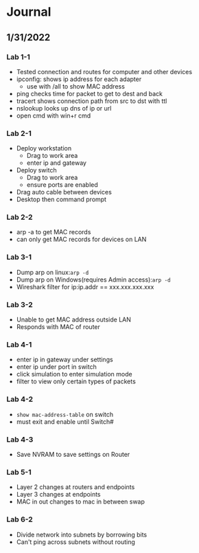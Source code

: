 # Journal

## 1/31/2022
### Lab 1-1
- Tested connection and routes for computer and other devices
- ipconfig: shows ip address for each adapter
  - use with /all to show MAC address
- ping checks time for packet to get to dest and back
- tracert shows connection path from src to dst with ttl
- nslookup looks up dns of ip or url
- open cmd with win+r cmd
### Lab 2-1
- Deploy workstation
  - Drag to work area
  - enter ip and gateway
- Deploy switch
  - Drag to work area
  - ensure ports are enabled
- Drag auto cable between devices
- Desktop then command prompt
### Lab 2-2
- arp -a to get MAC records
- can only get MAC records for devices on LAN
### Lab 3-1
- Dump arp on linux:`arp -d`
- Dump arp on Windows(requires Admin access):`arp -d`
- Wireshark filter for ip:ip.addr == xxx.xxx.xxx.xxx
### Lab 3-2
- Unable to get MAC address outside LAN
- Responds with MAC of router
### Lab 4-1
- enter ip in gateway under settings
- enter ip under port in switch
- click simulation to enter simulation mode
- filter to view only certain types of packets
### Lab 4-2
- `show mac-address-table` on switch
- must exit and enable until Switch#
### Lab 4-3
- Save NVRAM to save settings on Router
### Lab 5-1
- Layer 2 changes at routers and endpoints
- Layer 3 changes at endpoints
- MAC in out changes to mac in between swap
### Lab 6-2
- Divide network into subnets by borrowing bits
- Can't ping across subnets without routing
